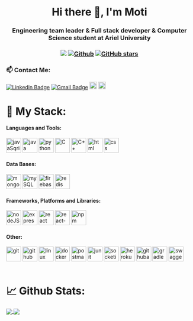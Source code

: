 <h1 align="center">Hi there 👋, I'm Moti</h1>
<h3 align="center">Engineering team leader & Full stack developer & Computer Science student at Ariel University</h3>

<h3 align="center"> 
  
![](https://visitor-badge.laobi.icu/badge?page_id=MotiDahari.MotiDahari) 
[![Github](https://img.shields.io/github/followers/MotiDahari?label=Followers&style=social)](https://github.com/MotiDahari) 
[![GitHub stars](https://img.shields.io/github/stars/MotiDahari?label=Stars&style=social)](https://github.com/MotiDahari)
  
</h3>

<h3> 📫 Contact Me:</h3>

[![Linkedin Badge](https://img.shields.io/badge/-Linkedin-blue?style=flat-square&logo=Linkedin&logoColor=white&link=http://www.linkedin.com/in/eyalevi/)](http://www.linkedin.com/in/motidahari)
[![Gmail Badge](https://img.shields.io/badge/-motidaharii@gmail.com-c14438?style=flat-square&logo=Gmail&logoColor=white&link=mailto:motidaharii@gmail.com)](mailto:motidaharii@gmail.com)
<a href="https://www.facebook.com/MotiDahari/"><img src="https://img.shields.io/badge/Facebook-1877F2?style=for-the-badge&logo=facebook&logoColor=white" alt="facebook" height="20"/></a>
<a href="https://www.hackerrank.com/MotiDahari"><img src="https://img.shields.io/badge/-Hackerrank-2EC866?style=for-the-badge&logo=HackerRank&logoColor=white" alt="hackerrank" height="20"/></a>

<h1> 🔬 My Stack:</h1>
<h4 align="left">Languages and Tools:</h3>
<p align="left"> 
<span>
  <img src="https://img.shields.io/badge/JavaScript-F7DF1E?style=for-the-badge&logo=javascript&logoColor=black" alt="javaSqript" height="40"/>
    <img src="https://img.shields.io/badge/Java-ED8B00?style=for-the-badge&logo=java&logoColor=white" alt="java" height="40"/>
    <img src="https://img.shields.io/badge/Python-14354C?style=for-the-badge&logo=python&logoColor=white" alt="python" height="40"/>
    <img src="https://img.shields.io/badge/C-00599C?style=for-the-badge&logo=c&logoColor=white" alt="C" height="40"/>
    <img src="https://img.shields.io/badge/C%2B%2B-00599C?style=for-the-badge&logo=c%2B%2B&logoColor=white" alt="C++" height="40"/>
    <img src="https://img.shields.io/badge/HTML5-E34F26?style=for-the-badge&logo=html5&logoColor=white" alt="html" height="40"/>
    <img src="https://img.shields.io/badge/CSS-239120?&style=for-the-badge&logo=css3&logoColor=white" alt="css" height="40"/>
</span>

<h4 align="left">Data Bases:</h3>
<span>
    <img src="https://img.shields.io/badge/MongoDB-4EA94B?style=for-the-badge&logo=mongodb&logoColor=white" alt="mongoDB" height="40"/>
    <img src="https://img.shields.io/badge/MySQL-00000F?style=for-the-badge&logo=mysql&logoColor=white" alt="mySQL" height="40"/>
    <img src="https://img.shields.io/badge/firebase-ffca28?style=for-the-badge&logo=firebase&logoColor=black" alt="firebase" height="40"/>
    <img src="https://img.shields.io/badge/redis-%23DD0031.svg?style=for-the-badge&logo=redis&logoColor=white" alt="redis" height="40"/>
</span>

<h4 align="left">Frameworks, Platforms and Libraries:</h3>
<span>
    <img src="https://img.shields.io/badge/Node.js-43853D?style=for-the-badge&logo=node.js&logoColor=white" alt="nodeJS" height="40"/>
  <img src="https://img.shields.io/badge/express.js-%23404d59.svg?style=for-the-badge&logo=express&logoColor=%2361DAFB" alt="expressjs" height="40"/>
    <img src="https://img.shields.io/badge/React-20232A?style=for-the-badge&logo=react&logoColor=61DAFB" alt="react" height="40"/>
  <img src="https://img.shields.io/badge/react_native-%2320232a.svg?style=for-the-badge&logo=react&logoColor=%2361DAFB" alt="react-native" height="40"/>
    <img src="https://img.shields.io/badge/npm-CB3837?style=for-the-badge&logo=npm&logoColor=white" alt="npm" height="40"/>
</span>

<h4 align="left">Other:</h3>
<span>
    <img src="https://img.shields.io/badge/Git-F05032?style=for-the-badge&logo=git&logoColor=white" alt="git" height="40"/>
    <img src="https://img.shields.io/badge/GitHub-100000?style=for-the-badge&logo=github&logoColor=white" alt="github" height="40"/>
    <img src="https://img.shields.io/badge/Linux-FCC624?style=for-the-badge&logo=linux&logoColor=black" alt="linux" height="40"/>
    <img src="https://img.shields.io/badge/Docker-2CA5E0?style=for-the-badge&logo=docker&logoColor=white" alt="docker" height="40"/>
    <img src="https://img.shields.io/badge/Postman-FF6C37?style=for-the-badge&logo=Postman&logoColor=white" alt="postman" height="40"/>
    <img src="https://img.shields.io/badge/Junit5-25A162?style=for-the-badge&logo=junit5&logoColor=white" alt="junit" height="40"/>
    <img src="https://img.shields.io/badge/Socket.io-black?style=for-the-badge&logo=socket.io&badgeColor=010101" alt="socketio" height="40"/>
    <img src="https://img.shields.io/badge/heroku-%23430098.svg?style=for-the-badge&logo=heroku&logoColor=white" alt="heroku" height="40"/>
    <img src="https://img.shields.io/badge/githubactions-%232671E5.svg?style=for-the-badge&logo=githubactions&logoColor=white" alt="githubactions" height="40"/>
    <img src="https://img.shields.io/badge/Gradle-02303A.svg?style=for-the-badge&logo=Gradle&logoColor=whitee" alt="gradle" height="40"/>
    <img src="https://img.shields.io/badge/-Swagger-%23Clojure?style=for-the-badge&logo=swagger&logoColor=white" alt="swagger" height="40"/>
</span>
</br></br>
</p>
<h1>📈 Github Stats:</h1>
<a href="https://github.com/anuraghazra/github-readme-stats">
  <img align="center" src="https://github-readme-stats.vercel.app/api/top-langs/?username=MotiDahari&theme=slateorange&layout=compact" />
</a>
<a href="https://github.com/anuraghazra/convoychat">
  <img align="center" src="https://github-readme-stats.vercel.app/api?username=MotiDahari&show_icons=true&theme=slateorange&layout=compact&line_height=20" />
</a>

<!-- All badges can be fount here: https://github.com/Ileriayo/markdown-badges -->

